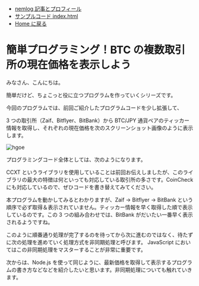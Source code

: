 -   [nemlog 記事とプロフィール](https://nemlog.nem.social/profile/51408)
-   [サンプルコード index.html](./index.html)
-   [Home に戻る](/README.md)

# 簡単プログラミング！BTC の複数取引所の現在価格を表示しよう

みなさん、こんにちは。

簡単だけど、ちょこっと役に立つプログラムを作っていくシリーズです。

今回のプログラムでは、前回ご紹介したプログラムコードを少し拡張して、

3 つの取引所（Zaif、Bitflyer、BitBank）から BTC/JPY 通貨ペアのティッカー情報を取得し、それぞれの現在価格を次のスクリーンショット画像のように表示します。

![hgoe](./1.png)

プログラミングコード全体としては、次のようになります。


CCXT というライブラリを使用していることは前回お伝えしましたが、このライブラリの最大の特徴は何といっても対応している取引所の多さです。CoinCheck にも対応しているので、ぜひコードを書き替えてみてください。


本プログラムを動かしてみるとわかりますが、Zaif -> Bitflyer -> BitBank という順序で必ず取得＆表示されていません。ティッカー情報を早く取得した順で表示しているのです。この 3 つの組み合わせでは、BitBank がだいたい一番早く表示されるようですね。

このように順番通り処理が完了するのを待ってから次に進むのではなく、待たずに次の処理を進めていく処理方式を非同期処理と呼びます。 JavaScript においてはこの非同期処理をマスターすることが非常に重要です。

次からは、Node.js を使って同じように、最新価格を取得して表示するプログラムの書き方などなどを紹介したいと思います。非同期処理についても触れていきます。

